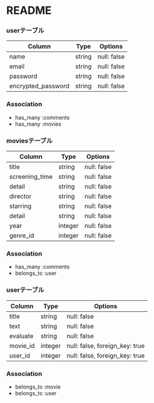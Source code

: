 # README


### userテーブル
|Column|Type|Options|
|------|----|-------|
|name|string|null: false|
|email|string|null: false|
|password|string|null: false|
|encrypted_password|string|null: false|

### Association
- has_many :comments
- has_many :movies


### moviesテーブル
|Column|Type|Options|
|------|----|-------|
|title|string|null: false|
|screening_time|string|null: false|
|detail|string|null: false|
|director|string|null: false|
|starring|string|null: false|
|detail|string|null: false|
|year|integer|null: false|
|genre_id|integer|null: false|

### Association
- has_many :comments
- belongs_to :user

### userテーブル
|Column|Type|Options|
|------|----|-------|
|title|string|null: false|
|text|string|null: false|
|evaluate|string|null: false|
|movie_id|integer|null: false, foreign_key: true|
|user_id|integer|null: false, foreign_key: true|

### Association
- belongs_to :movie
- belongs_to :user